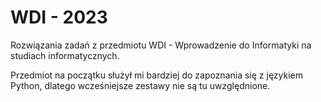 # WDI - 2023
Rozwiązania zadań z przedmiotu WDI - Wprowadzenie do Informatyki na studiach informatycznych.

Przedmiot na początku służył mi bardziej do zapoznania się z językiem Python, dlatego wcześniejsze zestawy nie są tu uwzględnione.
